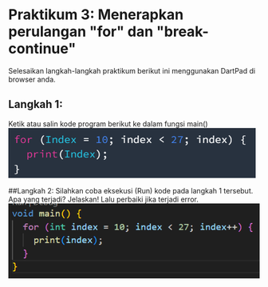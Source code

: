 # Praktikum 3: Menerapkan perulangan "for" dan "break-continue"
Selesaikan langkah-langkah praktikum berikut ini menggunakan DartPad di browser anda.

## Langkah 1:
Ketik atau salin kode program berikut ke dalam fungsi main()
![alt text](image-6.png)        

##Langkah 2:
Silahkan coba eksekusi (Run) kode pada langkah 1 tersebut. Apa yang terjadi? Jelaskan! Lalu perbaiki jika terjadi error.        
![alt text](image-7.png)        
